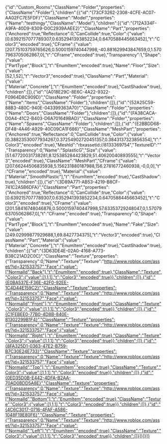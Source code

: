 {"id":"Custom_Rooms","ClassName":"Folder","properties":{"ClassName":"Folder"},"children":[{"id":"{73CF3262-2308-4CFE-AC07-AA02FC7E5FDF}","ClassName":"Model","properties":{"Name":"testhingy","ClassName":"Model"},"children":[{"id":"{712A334F-A9FA-40D9-8309-D0C2939AAEE2}","ClassName":"Part","properties":{"Anchored":true,"Reflectance":0,"CanCollide":true,"Color":{"value":[0.6392157077789307,0.6352941393852234,0.6470588445663452],"t":"Color3","encoded":true},"CFrame":{"value":[207.75103759765626,0.5000159740447998,-40.881629943847659,0,1.5707963705062867,0],"t":"CFrame","encoded":true},"Transparency":1,"Shape":{"value":["PartType","Block"],"t":"EnumItem","encoded":true},"Name":"Floor","Size":{"value":[52,1,52],"t":"Vector3","encoded":true},"ClassName":"Part","Material":{"value":["Material","Concrete"],"t":"EnumItem","encoded":true},"CastShadow":true},"children":[]},{"id":"{A018E29C-8E6C-4A22-9322-F0964D8C909D}","ClassName":"Folder","properties":{"Name":"Items","ClassName":"Folder"},"children":[]},{"id":"{52A25C59-88B3-480C-940E-043399363A70}","ClassName":"Folder","properties":{"Name":"Doors","ClassName":"Folder"},"children":[]},{"id":"{FA38CACA-D0A4-41C2-B403-D6A701649BAD}","ClassName":"Folder","properties":{"Name":"Spawns","ClassName":"Folder"},"children":[]},{"id":"{E2BBDD68-DF48-4A46-A929-40C09CA1F686}","ClassName":"MeshPart","properties":{"Anchored":true,"Reflectance":0,"CanCollide":true,"Color":{"value":[0.38823530077934267,0.37254902720451357,0.3843137323856354],"t":"Color3","encoded":true},"MeshId":"rbxassetid://8133369754","TextureID":"","Transparency":0,"Name":"SplasticG","Size":{"value":[51.67720031738281,8.125385284423829,51.40620040893555],"t":"Vector3","encoded":true},"ClassName":"MeshPart","CFrame":{"value":[207.66244506835938,5.156231880187988,156.27816772460938,-0,0,0],"t":"CFrame","encoded":true},"Material":{"value":["Material","SmoothPlastic"],"t":"EnumItem","encoded":true},"CastShadow":true},"children":[]},{"id":"{3D89A771-AB53-4219-B8CF-741C2A5B6DFA}","ClassName":"Part","properties":{"Anchored":true,"Reflectance":0,"CanCollide":true,"Color":{"value":[0.6392157077789307,0.6352941393852234,0.6470588445663452],"t":"Color3","encoded":true},"CFrame":{"value":[201.58416748046876,0.5000159740447998,57.63353729248047,0,1.5707963705062867,0],"t":"CFrame","encoded":true},"Transparency":0,"Shape":{"value":["PartType","Block"],"t":"EnumItem","encoded":true},"Name":"Fake","Size":{"value":[249.02999877929688,1,69.8427734375],"t":"Vector3","encoded":true},"ClassName":"Part","Material":{"value":["Material","Concrete"],"t":"EnumItem","encoded":true},"CastShadow":true},"children":[{"id":"{3D63DE4E-02A0-4168-A773-B38C21AD2C0C}","ClassName":"Texture","properties":{"Transparency":0,"Name":"Texture","Texture":"http://www.roblox.com/asset/?id=321533757","Face":{"value":["NormalId","Back"],"t":"EnumItem","encoded":true},"ClassName":"Texture","Color3":{"value":[1,1,1],"t":"Color3","encoded":true}},"children":[]},{"id":"{E0BA537E-F36E-42F0-92EE-1C4D44E159C2}","ClassName":"Texture","properties":{"Transparency":0,"Name":"Texture","Texture":"http://www.roblox.com/asset/?id=321533757","Face":{"value":["NormalId","Front"],"t":"EnumItem","encoded":true},"ClassName":"Texture","Color3":{"value":[1,1,1],"t":"Color3","encoded":true}},"children":[]},{"id":"{C1FEBEE0-77B0-4D8B-840E-81302299B1F4}","ClassName":"Texture","properties":{"Transparency":0,"Name":"Texture","Texture":"http://www.roblox.com/asset/?id=321533757","Face":{"value":["NormalId","Right"],"t":"EnumItem","encoded":true},"ClassName":"Texture","Color3":{"value":[1,1,1],"t":"Color3","encoded":true}},"children":[]},{"id":"{8FA325D1-0363-47E2-B759-B7C30E24E733}","ClassName":"Texture","properties":{"Transparency":0,"Name":"Texture","Texture":"http://www.roblox.com/asset/?id=321533757","Face":{"value":["NormalId","Top"],"t":"EnumItem","encoded":true},"ClassName":"Texture","Color3":{"value":[1,1,1],"t":"Color3","encoded":true}},"children":[]},{"id":"{0ED35D0B-E442-4DFA-B2AA-70AD0BDD5A8E}","ClassName":"Texture","properties":{"Transparency":0,"Name":"Texture","Texture":"http://www.roblox.com/asset/?id=321533757","Face":{"value":["NormalId","Bottom"],"t":"EnumItem","encoded":true},"ClassName":"Texture","Color3":{"value":[1,1,1],"t":"Color3","encoded":true}},"children":[]},{"id":"{4C6C3017-0716-4FAF-A586-1048F19E80F6}","ClassName":"Texture","properties":{"Transparency":0,"Name":"Texture","Texture":"http://www.roblox.com/asset/?id=321533757","Face":{"value":["NormalId","Left"],"t":"EnumItem","encoded":true},"ClassName":"Texture","Color3":{"value":[1,1,1],"t":"Color3","encoded":true}},"children":[]}]}]}]}
